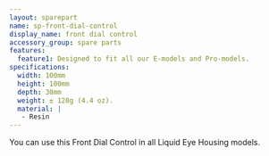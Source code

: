 ```yaml
---
layout: sparepart
name: sp-front-dial-control
display_name: front dial control
accessory_group: spare parts
features:
  feature1: Designed to fit all our E-models and Pro-models.
specifications:
  width: 100mm
  height: 100mm
  depth: 30mm
  weight: ± 120g (4.4 oz).
  material: |
   - Resin
---
```

You can use this Front Dial Control in all Liquid Eye Housing models.
